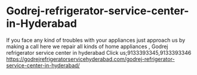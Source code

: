 # Godrej-refrigerator-service-center-in-Hyderabad
If you face any kind of troubles with your appliances just approach us by making a call here we repair all kinds of home appliances , Godrej refrigerator service center in hyderabad Click us;9133393345,9133393346 https://godrejrefrigeratorservicehyderabad.com/godrej-refrigerator-service-center-in-hyderabad/
